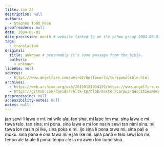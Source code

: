 ```yaml
---
title: son 23
description: null
authors:
  - Stephen Todd Pope
proofreaders: null
date: 2004-06-01
date-precision: month # website linked to on the yahoo group 2004-06-01 ("tenpo ni la mi pali e lipu sin. ona li pini ala. tenpo kama lili la mi pini e ona"), and linked to in https://web.archive.org/web/20040901002933/http://www.geocities.com/stephentoddpope/tokiponahome. no direct archive of the original page exists.
tags: 
  - translation
original:
  title: unknown # presumably it's some passage from the bible.
  authors: 
    - unknown
license: null
sources:
  - https://www.angelfire.com/weird2/helloworld/tokiponabible.html
archives:
  - https://web.archive.org/web/20150121034129/https://www.angelfire.com/weird2/helloworld/tokiponabible.html
  - https://github.com/davidar/nltk-tp/blob/master/Corpus/GeocitiesRecovered/Stephen%20Todd%20Pope/StephenToddPope%20Jan%20Siwen.txt
preprocessing: null
accessibility-notes: null
notes: null
---
```

jan sewi li lawa e mi.
mi wile ala.
tan sina, mi lape lon ma.
sina lawa e mi tawa telo.
tan sina, mi pona.
sina lawa e mi lon nasin sewi tan nimi sina.
mi tawa lon nasin pi ike, sina poka e mi.
ijo sina li pona tawa mi.
sina pali e moku. sina pana e ona tawa mi e jan ike mi.
sina pana e telo sewi lon mi.
tenpo ale la ale li pona.
tenpo ale la mi awen lon tomo sina.   